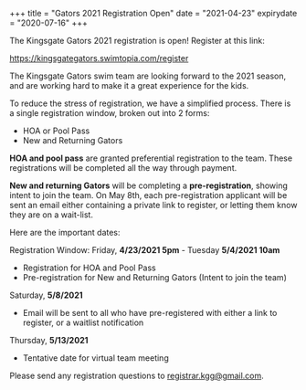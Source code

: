 +++
title = "Gators 2021 Registration Open"
date = "2021-04-23"
expirydate = "2020-07-16"
+++

The Kingsgate Gators 2021 registration is open! Register at this link:

<https://kingsgategators.swimtopia.com/register>

The Kingsgate Gators swim team are looking forward to the 2021 season, and are working hard to make it a great experience for the kids.

To reduce the stress of registration, we have a simplified process. There is a single registration window, broken out into 2 forms:

* HOA or Pool Pass
* New and Returning Gators

**HOA and pool pass** are granted preferential registration to the team. These registrations will be completed all the way through payment.

**New and returning Gators** will be completing a **pre-registration**, showing intent to join the team. On May 8th, each pre-registration applicant will be sent an email either containing a private link to register, or letting them know they are on a wait-list.

Here are the important dates:

Registration Window: Friday, **4/23/2021 5pm** - Tuesday **5/4/2021 10am**

* Registration for HOA and Pool Pass
* Pre-registration for New and Returning Gators (Intent to join the team)

Saturday, **5/8/2021**

* Email will be sent to all who have pre-registered with either a link to register, or a waitlist notification

Thursday, **5/13/2021**

* Tentative date for virtual team meeting

Please send any registration questions to <registrar.kgg@gmail.com>.
